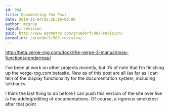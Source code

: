 ```yaml
---
id: 984
title: Documenting the Past
date: 2010-11-04T02:26:18+00:00
author: mcgrue
layout: revision
guid: http://www.egometry.com/gruedorf/983-revision/
permalink: /gruedorf/983-revision/
---
```

<http://beta.verge-rpg.com/docs/the-verge-3-manual/map-functions/rendermap/>

I&#8217;ve been at work on other projects recently, but it&#8217;s of note that I&#8217;m finishing up the verge-rpg.com betasite. New as of this post are all (as far as I can tell) of the display functionality for the documentation system, including talkbacks.

I think the last thing to do before I can push this version of the site over live is the adding/editing of documentations. Of course, a rigorous smoketest after that point